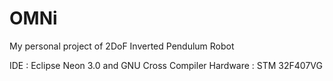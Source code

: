 # OMNi
My personal project of 2DoF Inverted Pendulum Robot

IDE 	 : Eclipse Neon 3.0 and GNU Cross Compiler
Hardware : STM 32F407VG	
